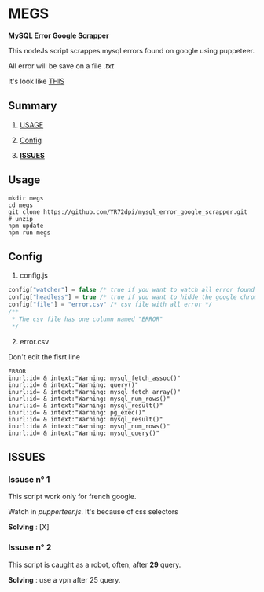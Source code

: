 # MEGS

**MySQL Error Google Scrapper**

This nodeJs script scrappes mysql errors found on google using puppeteer.

All error will be save on a file *.txt*

It's look like [THIS](https://www.instagram.com/reel/Chm_IjoDS5n/)

## Summary

1. [USAGE](#Usage)

2. [Config](#Config)

3. [**ISSUES**](#ISSUES)

## Usage

```
mkdir megs
cd megs
git clone https://github.com/YR72dpi/mysql_error_google_scrapper.git
# unzip
npm update
npm run megs

```

## Config

1. config.js

```javascript
config["watcher"] = false /* true if you want to watch all error found in real time */
config["headless"] = true /* true if you want to hidde the google chrome copy */
config["file"] = "error.csv" /* csv file with all error */
/**
 * The csv file has one column named "ERROR"
 */

```

2. error.csv

Don't edit the fisrt line
```csv
ERROR 
inurl:id= & intext:"Warning: mysql_fetch_assoc()"
inurl:id= & intext:"Warning: query()"
inurl:id= & intext:"Warning: mysql_fetch_array()"
inurl:id= & intext:"Warning: mysql_num_rows()"
inurl:id= & intext:"Warning: mysql_result()"
inurl:id= & intext:"Warning: pg_exec()"
inurl:id= & intext:"Warning: mysql_result()"
inurl:id= & intext:"Warning: mysql_num_rows()"
inurl:id= & intext:"Warning: mysql_query()"

```


## ISSUES

### Issuse n° 1
This script work only for french google.

Watch in *pupperteer.js*. It's because of css selectors

**Solving** : [X]

### Issuse n° 2
This script is caught as a robot, often, after **29** query.

**Solving** : use a vpn after 25 query.